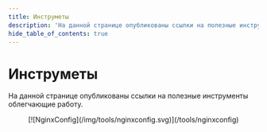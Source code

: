 ```yaml
---
title: Инструметы
description: 'На данной странице опубликованы ссылки на полезные инструменты облегчающие работу'
hide_table_of_contents: true
---
```


# Инструметы

На данной странице опубликованы ссылки на полезные инструменты облегчающие работу.

<center>[![NginxConfig](/img/tools/nginxconfig.svg)](/tools/nginxconfig)</center>